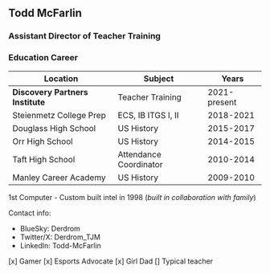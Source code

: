 ## Todd McFarlin
### Assistant Director of Teacher Training

### Education Career

|Location|Subject|Years|
|---------|--------|------|
|**Discovery Partners Institute**|Teacher Training|2021-present|
|Steienmetz College Prep|ECS, IB ITGS I, II|2018-2021|
|Douglass High School|US History|2015-2017|
|Orr High School|US History|2014-2015|
|Taft High School|Attendance Coordinator|2010-2014|
|Manley Career Academy|US History|2009-2010|

1st Computer - Custom built intel in 1998 (_built in collaboration with family_)

Contact info:
- BlueSky: Derdrom
- Twitter/X: Derdrom_TJM
- LinkedIn: Todd-McFarlin

[x] Gamer
[x] Esports Advocate
[x] Girl Dad
[] Typical teacher
<!--
**Derdrom-TJM/Derdrom-TJM** is a ✨ _special_ ✨ repository because its `README.md` (this file) appears on your GitHub profile.

Here are some ideas to get you started:

- 🔭 I’m currently working on ...
- 🌱 I’m currently learning ...
- 👯 I’m looking to collaborate on ...
- 🤔 I’m looking for help with ...
- 💬 Ask me about ...
- 📫 How to reach me: ...
- 😄 Pronouns: ...
- ⚡ Fun fact: ...
-->
